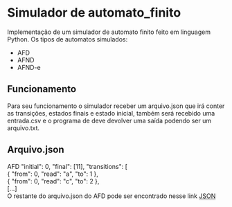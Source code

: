 # Simulador de automato_finito
Implementação de um simulador de automato finito feito em linguagem Python.
Os tipos de automatos simulados:
- AFD
- AFND
- AFND-e

## Funcionamento
Para seu funcionamento o simulador receber um arquivo.json que irá conter as transições, estados finais e estado inicial, também será recebido uma entrada.csv e o programa de deve devolver uma saída podendo ser um arquivo.txt. 

## Arquivo.json 
AFD 
"initial": 0,
"final": [11],
"transitions": [  
{ "from": 0, "read": "a", "to": 1 },  
{ "from": 0, "read": "c", "to": 2 },  
[...]  
O restante do arquivo.json do AFD pode ser encontrado nesse link [JSON]()
